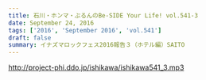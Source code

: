 ```yaml
---
title: 石川・ホンマ・ぶるんのBe-SIDE Your Life! vol.541-3
date: September 24, 2016
tags: ['2016', 'September 2016', 'vol.541']
draft: false
summary: イナズマロックフェス2016報告３（ホテル編）SAITO
---
```


http://project-phi.ddo.jp/ishikawa/ishikawa541_3.mp3